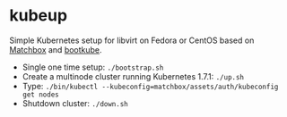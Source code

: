 # kubeup
Simple Kubernetes setup for libvirt on Fedora or CentOS based on [Matchbox](https://github.com/coreos/matchbox) and [bootkube](https://github.com/kubernetes-incubator/bootkube).

* Single one time setup: `./bootstrap.sh`
* Create a multinode cluster running Kubernetes 1.7.1: `./up.sh`
* Type: `./bin/kubectl --kubeconfig=matchbox/assets/auth/kubeconfig get nodes`
* Shutdown cluster: `./down.sh`

